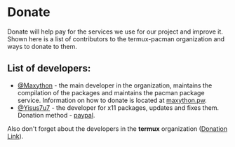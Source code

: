 # Donate
Donate will help pay for the services we use for our project and improve it. Shown here is a list of contributors to the termux-pacman organization and ways to donate to them.

## List of developers:
 - [@Maxython](https://github.com/Maxython) - the main developer in the organization, maintains the compilation of the packages and maintains the pacman package service. Information on how to donate is located at [maxython.pw](https://maxython.pw).
 - [@Yisus7u7](https://github.com/Yisus7u7) - the developer for x11 packages, updates and fixes them. Donation method - [paypal](https://paypal.me/JesusChapman).

Also don't forget about the developers in the **termux** organization ([Donation Link](https://termux.dev/donate)).
